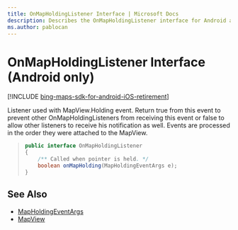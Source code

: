```yaml
---
title: OnMapHoldingListener Interface | Microsoft Docs
description: Describes the OnMapHoldingListener interface for Android and provides the MapHoldingEventArgs and MapView references.
ms.author: pablocan
---
```


# OnMapHoldingListener Interface (Android only)

[!INCLUDE [bing-maps-sdk-for-android-iOS-retirement](../../../includes/bing-maps-sdk-for-android-iOS-retirement.md)]

Listener used with MapView.Holding event. Return true from this event to prevent other OnMapHoldingListeners from receiving this event or false to allow other listeners to receive his notification as well. Events are processed in the order they were attached to the MapView.

>```java
> public interface OnMapHoldingListener
> {
>     /** Called when pointer is held. */
>     boolean onMapHolding(MapHoldingEventArgs e);
> }
>```

## See Also

* [MapHoldingEventArgs](MapHoldingEventArgs-class.md)
* [MapView](../MapView-class.md)